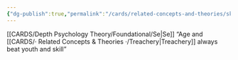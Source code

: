 ```yaml
---
{"dg-publish":true,"permalink":"/cards/related-concepts-and-theories/skill/","noteIcon":"1","created":"2023-02-28T23:41:41.868+01:00","updated":"2023-06-22T21:01:14.196+02:00"}
---
```



[[CARDS/Depth Psychology Theory/Foundational/Se\|Se]]
“Age and [[CARDS/· Related Concepts & Theories ·/Treachery\|Treachery]] always beat youth and skill”